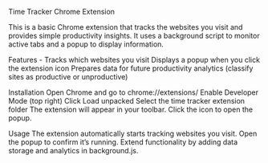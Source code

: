 Time Tracker Chrome Extension

This is a basic Chrome extension that tracks the websites you visit and provides simple productivity insights. It uses a background script to monitor active tabs and a popup to display information.

Features -
Tracks which websites you visit
Displays a popup when you click the extension icon
Prepares data for future productivity analytics (classify sites as productive or unproductive)

Installation
Open Chrome and go to chrome://extensions/
Enable Developer Mode (top right)
Click Load unpacked
Select the time tracker extension folder
The extension will appear in your toolbar. Click the icon to open the popup.

Usage
The extension automatically starts tracking websites you visit.
Open the popup to confirm it’s running.
Extend functionality by adding data storage and analytics in background.js.
